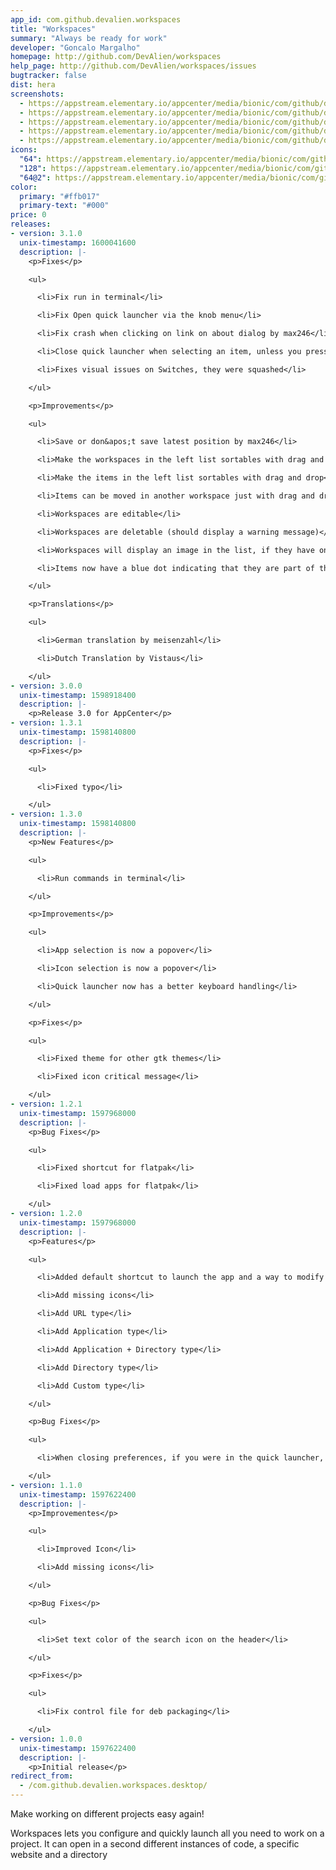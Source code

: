 ```yaml
---
app_id: com.github.devalien.workspaces
title: "Workspaces"
summary: "Always be ready for work"
developer: "Goncalo Margalho"
homepage: http://github.com/DevAlien/workspaces
help_page: http://github.com/DevAlien/workspaces/issues
bugtracker: false
dist: hera
screenshots:
  - https://appstream.elementary.io/appcenter/media/bionic/com/github/devalien.workspaces/02395CDA9CF0C0DF46BFB3954C2B319E/screenshots/image-1_orig.png
  - https://appstream.elementary.io/appcenter/media/bionic/com/github/devalien.workspaces/02395CDA9CF0C0DF46BFB3954C2B319E/screenshots/image-2_orig.png
  - https://appstream.elementary.io/appcenter/media/bionic/com/github/devalien.workspaces/02395CDA9CF0C0DF46BFB3954C2B319E/screenshots/image-3_orig.png
  - https://appstream.elementary.io/appcenter/media/bionic/com/github/devalien.workspaces/02395CDA9CF0C0DF46BFB3954C2B319E/screenshots/image-4_orig.png
  - https://appstream.elementary.io/appcenter/media/bionic/com/github/devalien.workspaces/02395CDA9CF0C0DF46BFB3954C2B319E/screenshots/image-5_orig.png
icons:
  "64": https://appstream.elementary.io/appcenter/media/bionic/com/github/devalien.workspaces/02395CDA9CF0C0DF46BFB3954C2B319E/icons/64x64/com.github.devalien.workspaces_com.github.devalien.workspaces.png
  "128": https://appstream.elementary.io/appcenter/media/bionic/com/github/devalien.workspaces/02395CDA9CF0C0DF46BFB3954C2B319E/icons/128x128/com.github.devalien.workspaces_com.github.devalien.workspaces.png
  "64@2": https://appstream.elementary.io/appcenter/media/bionic/com/github/devalien.workspaces/02395CDA9CF0C0DF46BFB3954C2B319E/icons/64x64@2/com.github.devalien.workspaces_com.github.devalien.workspaces.png
color:
  primary: "#ffb017"
  primary-text: "#000"
price: 0
releases:
- version: 3.1.0
  unix-timestamp: 1600041600
  description: |-
    <p>Fixes</p>

    <ul>

      <li>Fix run in terminal</li>

      <li>Fix Open quick launcher via the knob menu</li>

      <li>Fix crash when clicking on link on about dialog by max246</li>

      <li>Close quick launcher when selecting an item, unless you press CTRL by Philip-Scott</li>

      <li>Fixes visual issues on Switches, they were squashed</li>

    </ul>

    <p>Improvements</p>

    <ul>

      <li>Save or don&apos;t save latest position by max246</li>

      <li>Make the workspaces in the left list sortables with drag and drop</li>

      <li>Make the items in the left list sortables with drag and drop</li>

      <li>Items can be moved in another workspace just with drag and drop</li>

      <li>Workspaces are editable</li>

      <li>Workspaces are deletable (should display a warning message)</li>

      <li>Workspaces will display an image in the list, if they have one</li>

      <li>Items now have a blue dot indicating that they are part of the auto-run</li>

    </ul>

    <p>Translations</p>

    <ul>

      <li>German translation by meisenzahl</li>

      <li>Dutch Translation by Vistaus</li>

    </ul>
- version: 3.0.0
  unix-timestamp: 1598918400
  description: |-
    <p>Release 3.0 for AppCenter</p>
- version: 1.3.1
  unix-timestamp: 1598140800
  description: |-
    <p>Fixes</p>

    <ul>

      <li>Fixed typo</li>

    </ul>
- version: 1.3.0
  unix-timestamp: 1598140800
  description: |-
    <p>New Features</p>

    <ul>

      <li>Run commands in terminal</li>

    </ul>

    <p>Improvements</p>

    <ul>

      <li>App selection is now a popover</li>

      <li>Icon selection is now a popover</li>

      <li>Quick launcher now has a better keyboard handling</li>

    </ul>

    <p>Fixes</p>

    <ul>

      <li>Fixed theme for other gtk themes</li>

      <li>Fixed icon critical message</li>

    </ul>
- version: 1.2.1
  unix-timestamp: 1597968000
  description: |-
    <p>Bug Fixes</p>

    <ul>

      <li>Fixed shortcut for flatpak</li>

      <li>Fixed load apps for flatpak</li>

    </ul>
- version: 1.2.0
  unix-timestamp: 1597968000
  description: |-
    <p>Features</p>

    <ul>

      <li>Added default shortcut to launch the app and a way to modify it</li>

      <li>Add missing icons</li>

      <li>Add URL type</li>

      <li>Add Application type</li>

      <li>Add Application + Directory type</li>

      <li>Add Directory type</li>

      <li>Add Custom type</li>

    </ul>

    <p>Bug Fixes</p>

    <ul>

      <li>When closing preferences, if you were in the quick launcher, it will open back that one</li>

    </ul>
- version: 1.1.0
  unix-timestamp: 1597622400
  description: |-
    <p>Improvementes</p>

    <ul>

      <li>Improved Icon</li>

      <li>Add missing icons</li>

    </ul>

    <p>Bug Fixes</p>

    <ul>

      <li>Set text color of the search icon on the header</li>

    </ul>

    <p>Fixes</p>

    <ul>

      <li>Fix control file for deb packaging</li>

    </ul>
- version: 1.0.0
  unix-timestamp: 1597622400
  description: |-
    <p>Initial release</p>
redirect_from:
  - /com.github.devalien.workspaces.desktop/
---
```


<p>Make working on different projects easy again!</p>
<p>Workspaces lets you configure and quickly launch all you need to work on a project. It can open in a second different instances of code, a specific website and a directory</p>